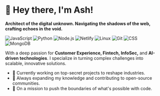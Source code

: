# 👋 Hey there, I'm Ash!
**Architect of the digital unknown. Navigating the shadows of the web, crafting echoes in the void.**

![JavaScript](https://img.shields.io/badge/Code-JavaScript-informational?style=flat&logo=javascript&color=F7DF1E)
![Python](https://img.shields.io/badge/Code-Python-informational?style=flat&logo=python&color=3776AB)
![Node.js](https://img.shields.io/badge/Code-Node.js-informational?style=flat&logo=node.js&color=5FA04E)
![Netlify](https://img.shields.io/badge/Deployment-Netlify-informational?style=flat&logo=netlify&color=00C7B7)
![Linux](https://img.shields.io/badge/System-Linux-informational?style=flat&logo=linux&color=FCC624)
![Git](https://img.shields.io/badge/VCS-Git-informational?style=flat&logo=git&color=F05032)
![CSS](https://img.shields.io/badge/CSS-informational?style=flat&logo=css&color=1572B6)
![MongoDB](https://img.shields.io/badge/MongoDB-informational?style=flat&logo=css&color=47A248)

With a deep passion for **Customer Experience, Fintech, InfoSec,** and **AI-driven technologies**. I specialize in turning complex challenges into scalable, innovative solutions.

- 🔭 Currently working on top-secret projects to reshape industries.
- 🌱 Always expanding my knowledge and contributing to open-source communities.
- 🚀 On a mission to push the boundaries of what's possible with code.


